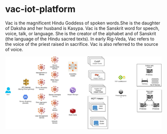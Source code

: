 # vac-iot-platform
Vac is the magnificent Hindu Goddess of spoken words.She is the daughter of Daksha and her husband is Kasypa.  Vac is the Sanskrit word for speech, voice, talk, or language. She is the creator of the alphabet and of Sanskrit (the language of the Hindu sacred texts).  In early Rig-Veda, Vac refers to the voice of the priest raised in sacrifice.  Vac is also referred to the source of voice.

![Alt text](architecture.jpg?raw=true "VAC")
